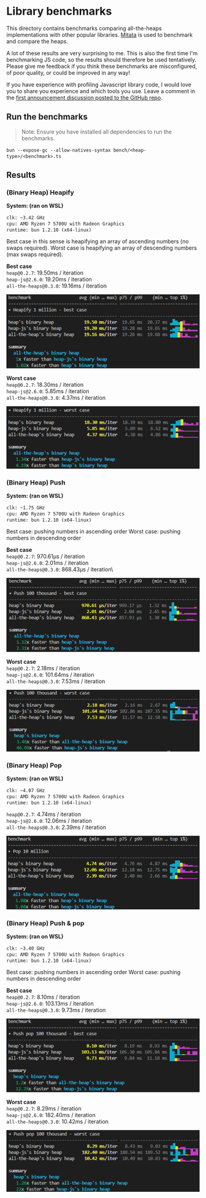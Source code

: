 # Library benchmarks

This directory contains benchmarks comparing all-the-heaps implementations with other popular libraries.
[Mitata](https://github.com/evanwashere/mitata) is used to benchmark and compare the heaps.

A lot of these results are very surprising to me. This is also the first time I'm benchmarking JS code,
so the results should therefore be used tentatively. Please give me feedback if you think these benchmarks
are misconfigured, of poor quality, or could be improved in any way!

If you have experience with profiling Javascript library code, I would love you to share you experience 
and which tools you use. Leave a comment in the
[first announcement discussion posted to the GitHub repo](https://github.com/BeatsuDev/all-the-heaps/discussions/1).

## Run the benchmarks

> Note: Ensure you have installed all dependencies to run the benchmarks.

```
bun --expose-gc --allow-natives-syntax bench/<heap-type>/<benchmark>.ts
```

## Results

### (Binary Heap) Heapify

**System: (ran on WSL)**
```
clk: ~3.42 GHz
cpu: AMD Ryzen 7 5700U with Radeon Graphics
runtime: bun 1.2.10 (x64-linux)
```

Best case in this sense is heapifying an array of ascending numbers (no swaps required).
Worst case is heapifying an array of descending numbers (max swaps required).

**Best case**\
`heap@0.2.7`: 19.50ms / iteration\
`heap-js@2.6.0`: 19.20ms / iteration\
`all-the-heaps@0.3.0`: 19.16ms / iteration

![Mitata results for best case heapify.](./assets/heapify-bestcase-comparison.png)

**Worst case**\
`heap@0.2.7`: 18.30ms / iteration\
`heap-js@2.6.0`: 5.85ms / iteration\
`all-the-heaps@0.3.0`: 4.37ms / iteration

![Mitata results for best case heapify.](./assets/heapify-worstcase-comparison.png)

### (Binary Heap) Push

**System: (ran on WSL)**
```
clk: ~1.75 GHz
cpu: AMD Ryzen 7 5700U with Radeon Graphics
runtime: bun 1.2.10 (x64-linux)
```

Best case: pushing numbers in ascending order
Worst case: pushing numbers in descending order

**Best case**\
`heap@0.2.7`: 970.61µs / iteration\
`heap-js@2.6.0`: 2.01ms / iteration\
`all-the-heaps@0.3.0`: 868.43µs / iteration\

![Mitata results for best case pushing 1 million items.](./assets/push-bestcase-comparison.png)

**Worst case**\
`heap@0.2.7`: 2.18ms / iteration\
`heap-js@2.6.0`: 101.64ms / iteration\
`all-the-heaps@0.3.0`: 7.53ms / iteration

![Mitata results for worst case pushing 1 million items.](./assets/push-worstcase-comparison.png)

### (Binary Heap) Pop

**System: (ran on WSL)**
```
clk: ~4.07 GHz
cpu: AMD Ryzen 7 5700U with Radeon Graphics
runtime: bun 1.2.10 (x64-linux)
```

`heap@0.2.7`: 4.74ms / iteration\
`heap-js@2.6.0`: 12.06ms / iteration\
`all-the-heaps@0.3.0`: 2.39ms / iteration

![Mitata results for popping 10 million items.](./assets/pop-comparison.png)

### (Binary Heap) Push & pop

**System: (ran on WSL)**
```
clk: ~3.40 GHz
cpu: AMD Ryzen 7 5700U with Radeon Graphics
runtime: bun 1.2.10 (x64-linux)
```

Best case: pushing numbers in ascending order
Worst case: pushing numbers in descending order

**Best case**\
`heap@0.2.7`: 8.10ms / iteration\
`heap-js@2.6.0`: 103.13ms / iteration\
`all-the-heaps@0.3.0`: 9.73ms / iteration

![Mitata results for best case push & pop 100 thousand elements.](./assets/pushpop-bestcase-comparison.png)

**Worst case**\
`heap@0.2.7`: 8.29ms / iteration\
`heap-js@2.6.0`: 182.40ms / iteration\
`all-the-heaps@0.3.0`: 10.42ms / iteration

![Mitata results for best case push & pop 100 thousand elements.](./assets/pushpop-worstcase-comparison.png)
